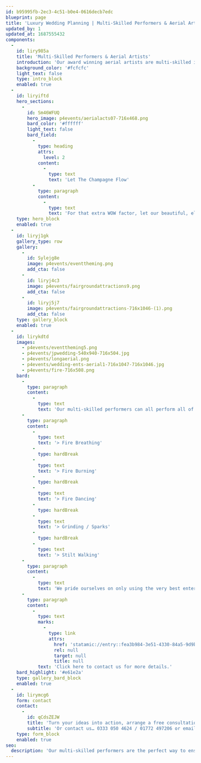 ```yaml
---
id: b95995fb-2ec3-4c51-b0e4-0616decb7edc
blueprint: page
title: 'Luxury Wedding Planning | Multi-Skilled Performers & Aerial Artists'
updated_by: 1
updated_at: 1687555432
components:
  -
    id: liry985a
    title: 'Multi-Skilled Performers & Aerial Artists'
    introduction: 'Our award winning aerial artists are multi-skilled in a number of disciplines and are simply perfect for marquee events. With silks that beautifully complement the marquee linings available in a whole range of stunning colours, what better way to make an impact. Our multi-skilled performers are an ideal way to ensure your entertainment budget stretches as far as possible. Skilled in multiple disciplines they can breathe fire, body burn, and even perform a choreographed dance routine to accompany your musical entertainment.'
    background_color: '#fcfcfc'
    light_text: false
    type: intro_block
    enabled: true
  -
    id: liryiftd
    hero_sections:
      -
        id: Sm46WFUQ
        hero_image: p4events/aerialacts07-716x468.png
        bard_color: '#ffffff'
        light_text: false
        bard_field:
          -
            type: heading
            attrs:
              level: 2
            content:
              -
                type: text
                text: 'Let The Champagne Flow'
          -
            type: paragraph
            content:
              -
                type: text
                text: 'For that extra WOW factor, let our beautiful, elegant aerial artists dazzle guests on arrival as they pour champagne whilst suspended from an aerial hoop.'
    type: hero_block
    enabled: true
  -
    id: liryj1gk
    gallery_type: row
    gallery:
      -
        id: Sylejg8e
        image: p4events/eventtheming.png
        add_cta: false
      -
        id: liryj4c3
        image: p4events/fairgroundattractions9.png
        add_cta: false
      -
        id: liryj5j7
        image: p4events/fairgroundattractions-716x1046-(1).png
        add_cta: false
    type: gallery_block
    enabled: true
  -
    id: lirykdtd
    images:
      - p4events/eventtheming5.png
      - p4events/jpwedding-540x940-716x504.jpg
      - p4events/longaerial.png
      - p4events/wedding-ents-aerial1-716x1047-716x1046.jpg
      - p4events/fire-716x508.png
    bard:
      -
        type: paragraph
        content:
          -
            type: text
            text: 'Our multi-skilled performers can all perform all of the following, with a range of striking costumes available to suit any theme:'
      -
        type: paragraph
        content:
          -
            type: text
            text: '> Fire Breathing'
          -
            type: hardBreak
          -
            type: text
            text: '> Fire Burning'
          -
            type: hardBreak
          -
            type: text
            text: '> Fire Dancing'
          -
            type: hardBreak
          -
            type: text
            text: '> Grinding / Sparks'
          -
            type: hardBreak
          -
            type: text
            text: '> Stilt Walking'
      -
        type: paragraph
        content:
          -
            type: text
            text: 'We pride ourselves on only using the very best entertainers in the industry who all come complete with full insurance and risk assessments. So the only thing you need to worry about is enjoying the show.'
      -
        type: paragraph
        content:
          -
            type: text
            marks:
              -
                type: link
                attrs:
                  href: 'statamic://entry::fea3b984-3e51-4330-84a5-9d9b3c20e769'
                  rel: null
                  target: null
                  title: null
            text: 'Click here to contact us for more details.'
    bard_highlight: '#e61e2a'
    type: gallery_bard_block
    enabled: true
  -
    id: lirymcg6
    form: contact
    contact:
      -
        id: qCdsZEJW
        title: 'Turn your ideas into action, arrange a free consultation'
        subtitle: 'Or contact us… 0333 050 4624 / 01772 497206 or email us: info@p4events.co.uk'
    type: form_block
    enabled: true
seo:
  description: 'Our multi-skilled performers are the perfect way to ensure your entertainment budget stretches to create the wow factor for your wedding guests.'
---
```

